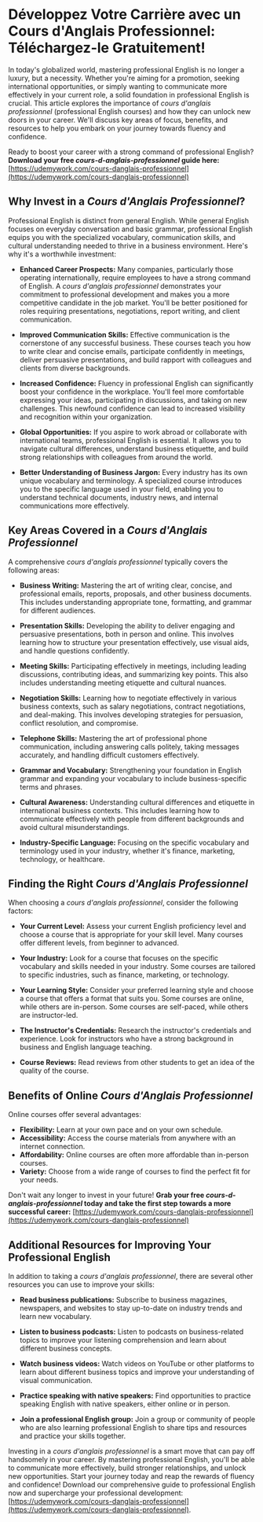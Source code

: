 # Développez Votre Carrière avec un Cours d'Anglais Professionnel: Téléchargez-le Gratuitement!

In today's globalized world, mastering professional English is no longer a luxury, but a necessity. Whether you're aiming for a promotion, seeking international opportunities, or simply wanting to communicate more effectively in your current role, a solid foundation in professional English is crucial. This article explores the importance of *cours d'anglais professionnel* (professional English courses) and how they can unlock new doors in your career. We'll discuss key areas of focus, benefits, and resources to help you embark on your journey towards fluency and confidence.

Ready to boost your career with a strong command of professional English? **Download your free *cours-d-anglais-professionnel* guide here:** [https://udemywork.com/cours-danglais-professionnel](https://udemywork.com/cours-danglais-professionnel)

## Why Invest in a *Cours d'Anglais Professionnel*?

Professional English is distinct from general English. While general English focuses on everyday conversation and basic grammar, professional English equips you with the specialized vocabulary, communication skills, and cultural understanding needed to thrive in a business environment. Here's why it's a worthwhile investment:

*   **Enhanced Career Prospects:** Many companies, particularly those operating internationally, require employees to have a strong command of English. A *cours d'anglais professionnel* demonstrates your commitment to professional development and makes you a more competitive candidate in the job market. You'll be better positioned for roles requiring presentations, negotiations, report writing, and client communication.

*   **Improved Communication Skills:** Effective communication is the cornerstone of any successful business. These courses teach you how to write clear and concise emails, participate confidently in meetings, deliver persuasive presentations, and build rapport with colleagues and clients from diverse backgrounds.

*   **Increased Confidence:** Fluency in professional English can significantly boost your confidence in the workplace. You'll feel more comfortable expressing your ideas, participating in discussions, and taking on new challenges. This newfound confidence can lead to increased visibility and recognition within your organization.

*   **Global Opportunities:** If you aspire to work abroad or collaborate with international teams, professional English is essential. It allows you to navigate cultural differences, understand business etiquette, and build strong relationships with colleagues from around the world.

*   **Better Understanding of Business Jargon:** Every industry has its own unique vocabulary and terminology. A specialized course introduces you to the specific language used in your field, enabling you to understand technical documents, industry news, and internal communications more effectively.

## Key Areas Covered in a *Cours d'Anglais Professionnel*

A comprehensive *cours d'anglais professionnel* typically covers the following areas:

*   **Business Writing:** Mastering the art of writing clear, concise, and professional emails, reports, proposals, and other business documents. This includes understanding appropriate tone, formatting, and grammar for different audiences.

*   **Presentation Skills:** Developing the ability to deliver engaging and persuasive presentations, both in person and online. This involves learning how to structure your presentation effectively, use visual aids, and handle questions confidently.

*   **Meeting Skills:** Participating effectively in meetings, including leading discussions, contributing ideas, and summarizing key points. This also includes understanding meeting etiquette and cultural nuances.

*   **Negotiation Skills:** Learning how to negotiate effectively in various business contexts, such as salary negotiations, contract negotiations, and deal-making. This involves developing strategies for persuasion, conflict resolution, and compromise.

*   **Telephone Skills:** Mastering the art of professional phone communication, including answering calls politely, taking messages accurately, and handling difficult customers effectively.

*   **Grammar and Vocabulary:** Strengthening your foundation in English grammar and expanding your vocabulary to include business-specific terms and phrases.

*   **Cultural Awareness:** Understanding cultural differences and etiquette in international business contexts. This includes learning how to communicate effectively with people from different backgrounds and avoid cultural misunderstandings.

*   **Industry-Specific Language:** Focusing on the specific vocabulary and terminology used in your industry, whether it's finance, marketing, technology, or healthcare.

## Finding the Right *Cours d'Anglais Professionnel*

When choosing a *cours d'anglais professionnel*, consider the following factors:

*   **Your Current Level:** Assess your current English proficiency level and choose a course that is appropriate for your skill level. Many courses offer different levels, from beginner to advanced.

*   **Your Industry:** Look for a course that focuses on the specific vocabulary and skills needed in your industry. Some courses are tailored to specific industries, such as finance, marketing, or technology.

*   **Your Learning Style:** Consider your preferred learning style and choose a course that offers a format that suits you. Some courses are online, while others are in-person. Some courses are self-paced, while others are instructor-led.

*   **The Instructor's Credentials:** Research the instructor's credentials and experience. Look for instructors who have a strong background in business and English language teaching.

*   **Course Reviews:** Read reviews from other students to get an idea of the quality of the course.

## Benefits of Online *Cours d'Anglais Professionnel*

Online courses offer several advantages:

*   **Flexibility:** Learn at your own pace and on your own schedule.
*   **Accessibility:** Access the course materials from anywhere with an internet connection.
*   **Affordability:** Online courses are often more affordable than in-person courses.
*   **Variety:** Choose from a wide range of courses to find the perfect fit for your needs.

Don't wait any longer to invest in your future! **Grab your free *cours-d-anglais-professionnel* today and take the first step towards a more successful career:** [https://udemywork.com/cours-danglais-professionnel](https://udemywork.com/cours-danglais-professionnel)

## Additional Resources for Improving Your Professional English

In addition to taking a *cours d'anglais professionnel*, there are several other resources you can use to improve your skills:

*   **Read business publications:** Subscribe to business magazines, newspapers, and websites to stay up-to-date on industry trends and learn new vocabulary.

*   **Listen to business podcasts:** Listen to podcasts on business-related topics to improve your listening comprehension and learn about different business concepts.

*   **Watch business videos:** Watch videos on YouTube or other platforms to learn about different business topics and improve your understanding of visual communication.

*   **Practice speaking with native speakers:** Find opportunities to practice speaking English with native speakers, either online or in person.

*   **Join a professional English group:** Join a group or community of people who are also learning professional English to share tips and resources and practice your skills together.

Investing in a *cours d'anglais professionnel* is a smart move that can pay off handsomely in your career. By mastering professional English, you'll be able to communicate more effectively, build stronger relationships, and unlock new opportunities. Start your journey today and reap the rewards of fluency and confidence! Download our comprehensive guide to professional English now and supercharge your professional development: [https://udemywork.com/cours-danglais-professionnel](https://udemywork.com/cours-danglais-professionnel).
